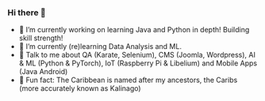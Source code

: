 ### Hi there 👋

- 📖 I’m currently working on learning Java and Python in depth! Building skill strength!
- 🌱 I’m currently (re)learning Data Analysis and ML.
- 💬 Talk to me about QA (Karate, Selenium), CMS (Joomla, Wordpress), AI & ML (Python & PyTorch), IoT (Raspberry Pi & Libelium) and Mobile Apps (Java Android)
- 🌴 Fun fact: The Caribbean is named after my ancestors, the Caribs (more accurately known as Kalinago) 

<!--
**bailey-j/bailey-j** is a ✨ _special_ ✨ repository because its `README.md` (this file) appears on your GitHub profile.

Here are some ideas to get you started:

- 🔭 I’m currently working on ...
- 🌱 I’m currently learning ...
- 👯 I’m looking to collaborate on ...
- 🤔 I’m looking for help with ...
- 💬 Ask me about ...
- 📫 How to reach me: ...
- 😄 Pronouns: ...
- ⚡ Fun fact: ...
-->

